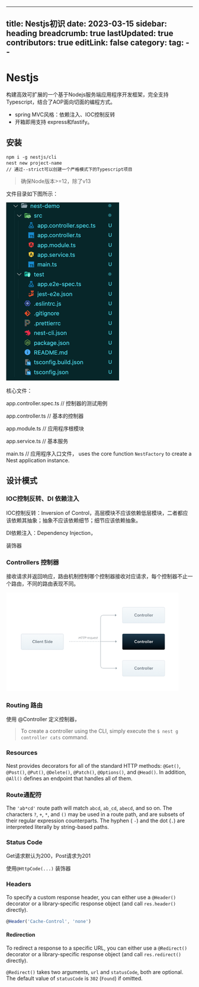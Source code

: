-----
  title: Nestjs初识
  date: 2023-03-15
  sidebar: heading
  breadcrumb: true
  lastUpdated: true
  contributors: true
  editLink: false
  category: 
  tag:
    - 
    - 
---
# Nestjs

构建高效可扩展的一个基于Nodejs服务端应用程序开发框架，完全支持Typescript，结合了AOP面向切面的编程方式。

- spring MVC风格：依赖注入、IOC控制反转
- 开箱即用支持 express和fastify。

## 安装

```shell
npm i -g nestjs/cli
nest new project-name
// 通过--strict可以创建一个严格模式下的Typescript项目
```

>确保Node版本>=12，除了v13

文件目录如下图所示：

![image-20230223140133768](https://raw.githubusercontent.com/diandianyezi/typora-images/master/img/image-20230223140133768.png)

核心文件：

app.controller.spec.ts // 控制器的测试用例

app.controller.ts // 基本的控制器

app.module.ts // 应用程序根模块

app.service.ts // 基本服务

main.ts // 应用程序入口文件， uses the core function `NestFactory` to create a Nest application instance.



## 设计模式

### IOC控制反转、DI 依赖注入

IOC控制反转：Inversion of Control，高层模块不应该依赖低层模块，二者都应该依赖其抽象；抽象不应该依赖细节；细节应该依赖抽象。

DI依赖注入：Dependency Injection，



装饰器



### Controllers 控制器

接收请求并返回响应，路由机制控制哪个控制器接收对应请求，每个控制器不止一个路由，不同的路由表现不同。

![image-20230223153003846](https://raw.githubusercontent.com/diandianyezi/typora-images/master/img/image-20230223153003846.png)

### Routing 路由

使用 @Controller 定义控制器，

> To create a controller using the CLI, simply execute the `$ nest g controller cats` command.



### Resources

Nest provides decorators for all of the standard HTTP methods: `@Get()`, `@Post()`, `@Put()`, `@Delete()`, `@Patch()`, `@Options()`, and `@Head()`. In addition, `@All()` defines an endpoint that handles all of them.

#### 

### Route通配符

The `'ab*cd'` route path will match `abcd`, `ab_cd`, `abecd`, and so on. The characters `?`, `+`, `*`, and `()` may be used in a route path, and are subsets of their regular expression counterparts. The hyphen ( `-`) and the dot (`.`) are interpreted literally by string-based paths.

### Status Code

Get请求默认为200，Post请求为201

使用`@HttpCode(...)` 装饰器

### Headers

To specify a custom response header, you can either use a `@Header()` decorator or a library-specific response object (and call `res.header()` directly).

```js
@Header('Cache-Control', 'none')
```



#### Redirection

To redirect a response to a specific URL, you can either use a `@Redirect()` decorator or a library-specific response object (and call `res.redirect()` directly).

`@Redirect()` takes two arguments, `url` and `statusCode`, both are optional. The default value of `statusCode` is `302` (`Found`) if omitted.